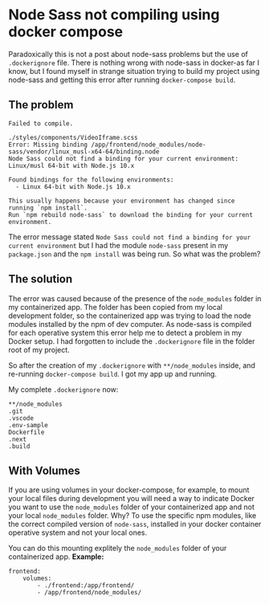 # Node Sass not compiling using docker compose

Paradoxically this is not a post about node-sass problems but the use of `.dockerignore` file.  There is nothing wrong with node-sass in docker-as far I know, but I found myself in strange situation trying to build my project using node-sass and getting this error after running `docker-compose build`.


## The problem
```
Failed to compile.

./styles/components/VideoIframe.scss
Error: Missing binding /app/frontend/node_modules/node-sass/vendor/linux_musl-x64-64/binding.node
Node Sass could not find a binding for your current environment: Linux/musl 64-bit with Node.js 10.x

Found bindings for the following environments:
  - Linux 64-bit with Node.js 10.x

This usually happens because your environment has changed since running `npm install`.
Run `npm rebuild node-sass` to download the binding for your current environment.
```
The error message stated `Node Sass could not find a binding for your current environment` but I had the  module `node-sass` present in my `package.json` and the `npm install` was being run.  So what was the problem?

## The solution
The error was caused because of the presence of the `node_modules` folder in my containerized app. The folder has been copied from my local development folder, so the containerized app was trying to load the node modules installed by the npm of dev computer. As node-sass is compiled for each operative system this error help me to detect a problem in my Docker setup. I had forgotten to include the `.dockerignore` file in the folder root of my project.

So after the creation of my `.dockerignore` with `**/node_modules` inside, and re-running `docker-compose build`. I got my app up and running.

My complete `.dockerignore` now:
```
**/node_modules
.git
.vscode
.env-sample
Dockerfile
.next
.build
```
## With Volumes
If you are using volumes in your docker-compose, for example, to mount your local files during development you will need a way to indicate Docker you want to use the `node_modules` folder of your containerized app and not your local `node_modules` folder. Why? To use the specific npm modules, like the correct compiled version of `node-sass`,  installed in your docker container operative system and not your local ones.

You can do this mounting explitely the `node_modules` folder of your containerized app.
**Example:**
```
frontend:
	volumes:
		- ./frontend:/app/frontend/
		- /app/frontend/node_modules/
```
<!--stackedit_data:
eyJoaXN0b3J5IjpbMTM3NDM0OTcwMCwzMDM1NjY3MTldfQ==
-->